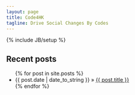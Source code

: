 ```yaml
---
layout: page
title: Code4HK
tagline: Drive Social Changes By Codes
---
```

{% include JB/setup %}

<h2>Recent posts</h2>

<ul class="posts">
  {% for post in site.posts %}
    <li><span>{{ post.date | date_to_string }}</span> &raquo; <a href="{{ BASE_PATH }}{{ post.url }}">{{ post.title }}</a></li>
  {% endfor %}
</ul>


